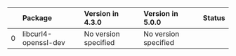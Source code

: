 <!-- markdown-link-check-disable -->

|    | Package              | Version in 4.3.0     | Version in 5.0.0     | Status   |
|---:|:---------------------|:---------------------|:---------------------|:---------|
|  0 | libcurl4-openssl-dev | No version specified | No version specified |          |
